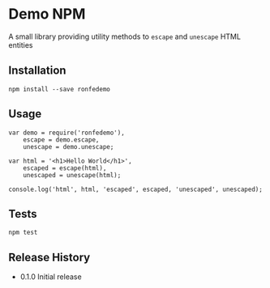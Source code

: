 Demo NPM
========

A small library providing utility methods to `escape` and `unescape` HTML
entities

## Installation
    npm install --save ronfedemo

## Usage
    var demo = require('ronfedemo'),
        escape = demo.escape,
        unescape = demo.unescape;

    var html = '<h1>Hello World</h1>',
        escaped = escape(html),
        unescaped = unescape(html);

    console.log('html', html, 'escaped', escaped, 'unescaped', unescaped);

## Tests
    npm test

## Release History

* 0.1.0 Initial release

